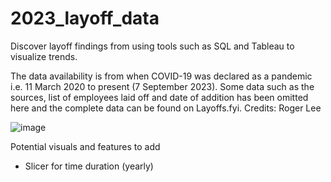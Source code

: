 # 2023_layoff_data
Discover layoff findings from using tools such as SQL and Tableau to visualize trends. 


The data availability is from when COVID-19 was declared as a pandemic i.e. 11 March 2020 to present (7 September 2023).
Some data such as the sources, list of employees laid off and date of addition has been omitted here and the complete data can be found on Layoffs.fyi.
Credits: Roger Lee


![image](https://github.com/danielq24/2023_layoff_data/assets/123119481/a4bd3077-cd52-4919-a07a-01b87965cddf)

Potential visuals and features to add
- Slicer for time duration (yearly)
